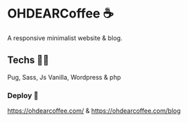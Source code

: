 # OHDEARCoffee ☕️

A responsive minimalist website & blog.

## Techs 🧑‍💻

Pug, Sass, Js Vanilla, Wordpress & php

### Deploy 🚀

https://ohdearcoffee.com/
&
https://ohdearcoffee.com/blog

